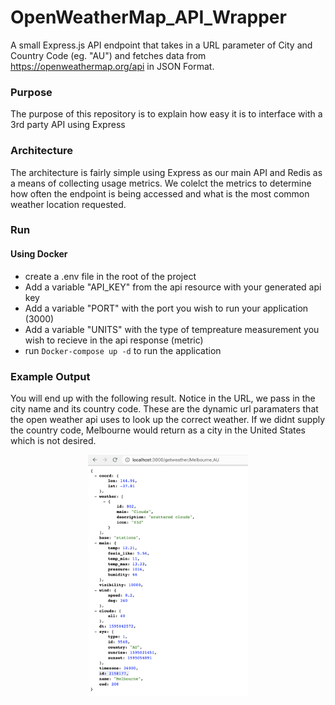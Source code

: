 # OpenWeatherMap_API_Wrapper
A small Express.js API endpoint that takes in a URL parameter of City and Country Code (eg. "AU") and fetches data from https://openweathermap.org/api in JSON Format.

### Purpose
The purpose of this repository is to explain how easy it is to interface with a 3rd party API using Express

### Architecture
The architecture is fairly simple using Express as our main API and Redis as a means of collecting usage metrics. We colelct the metrics to determine how often the endpoint is being accessed and what is the most common weather location requested.

### Run
 #### Using Docker
  - create a .env file in the root of the project
  - Add a variable "API_KEY" from the api resource with your generated api key
  - Add a variable "PORT" with the port you wish to run your application (3000)
  - Add a variable "UNITS" with the type of tempreature measurement you wish to recieve in the api response (metric)
  - run `Docker-compose up -d` to run the application
### Example Output
You will end up with the following result. Notice in the URL, we pass in the city name and its country code. These are the dynamic url paramaters that the open weather api uses to look up the correct weather. If we didnt supply the country code, Melbourne would return as a city in the United States which is not desired.

<p align="center">
  <img src="./response.png" width="256" title="Response Screenshot">
</p>

 

